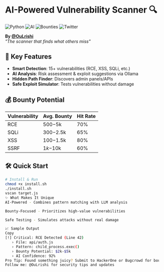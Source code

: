 # AI-Powered Vulnerability Scanner 🔍

![Python](https://img.shields.io/badge/Python-3.8+-blue)
![AI](https://img.shields.io/badge/AI-Ollama_Integrated-green)
![Bounties](https://img.shields.io/badge/Bounty_Optimized-$$$-yellow)
![Twitter](https://img.shields.io/twitter/follow/OuLrishi?style=social)

**By [@OuLrishi](https://x.com/OuLrishi)**  
*"The scanner that finds what others miss"*

## 🚀 Key Features
- **Smart Detection**: 15+ vulnerabilities (RCE, XSS, SQLi, etc.)
- **AI Analysis**: Risk assessment & exploit suggestions via Ollama
- **Hidden Path Finder**: Discovers admin panels/APIs
- **Safe Exploit Simulator**: Tests vulnerabilities without damage

## 💰 Bounty Potential
| Vulnerability  | Avg. Bounty | Hit Rate |
|----------------|------------|----------|
| RCE           | $500-$5k   | 70%      |
| SQLi          | $300-$2.5k | 65%      | 
| XSS           | $100-$1.5k | 80%      |
| SSRF          | $1k-$10k   | 60%      |

## 🛠️ Quick Start
```bash
# Install & Run
chmod +x install.sh
./install.sh
vscan target.js
✨ What Makes It Unique
AI-Powered - Combines pattern matching with LLM analysis

Bounty-Focused - Prioritizes high-value vulnerabilities

Safe Testing - Simulates attacks without real damage

📈 Sample Output
Copy
[!] Critical: RCE Detected (Line 42)
   › File: api/auth.js
   › Pattern: child_process.exec()
   › Bounty Potential: $2k-$5k
   › AI Confidence: 92%
Pro Tip: Found something juicy? Submit to HackerOne or Bugcrowd for bounties!
Follow me: @OuLrishi for security tips and updates
